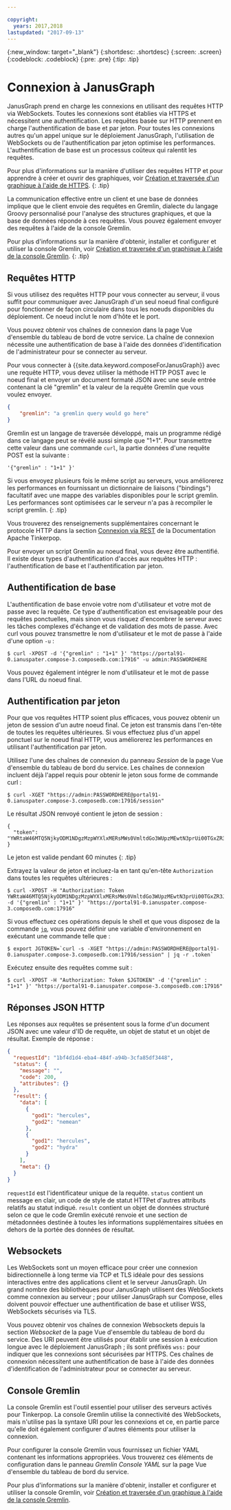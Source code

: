```yaml
---

copyright:
  years: 2017,2018
lastupdated: "2017-09-13"
---
```


{:new_window: target="_blank"}
{:shortdesc: .shortdesc}
{:screen: .screen}
{:codeblock: .codeblock}
{:pre: .pre}
{:tip: .tip}

# Connexion à JanusGraph

JanusGraph prend en charge les connexions en utilisant des requêtes HTTP via WebSockets. Toutes les connexions sont établies via HTTPS et nécessitent une authentification. Les requêtes basée sur HTTP prennent en charge l'authentification de base et par jeton. Pour toutes les connexions autres qu'un appel unique sur le déploiement JanusGraph, l'utilisation de WebSockets ou de l'authentification par jeton optimise les performances. L'authentification de base est un processus coûteux qui ralentit les requêtes.

Pour plus d'informations sur la manière d'utiliser des requêtes HTTP et pour apprendre à créer et ouvrir des graphiques, voir [Création et traversée d'un graphique à l'aide de HTTPS](./tutorial-https.html).
{: .tip}

La communication effective entre un client et une base de données implique que le client envoie des requêtes en Gremlin, dialecte du langage Groovy personnalisé pour l'analyse des structures graphiques, et que la base de données réponde à ces requêtes. Vous pouvez également envoyer des requêtes à l'aide de la console Gremlin.

Pour plus d'informations sur la manière d'obtenir, installer et configurer et utiliser la console Gremlin, voir [Création et traversée d'un graphique à l'aide de la console Gremlin](./tutorial-gremlin-console.html).
{: .tip}

## Requêtes HTTP

Si vous utilisez des requêtes HTTP pour vous connecter au serveur, il vous suffit pour communiquer avec JanusGraph d'un seul noeud final configuré pour fonctionner de façon circulaire dans tous les noeuds disponibles du déploiement. Ce noeud inclut le nom d'hôte et le port.

Vous pouvez obtenir vos chaînes de connexion dans la page Vue d'ensemble du tableau de bord de votre service. La chaîne de connexion nécessite une authentification de base à l'aide des données d'identification de l'administrateur pour se connecter au serveur.

Pour vous connecter à {{site.data.keyword.composeForJanusGraph}} avec une requête HTTP, vous devez utiliser la méthode HTTP POST avec le noeud final et envoyer un document formaté JSON avec une seule entrée contenant la clé "gremlin" et la valeur de la requête Gremlin que vous voulez envoyer. 

```json
{
    "gremlin": "a gremlin query would go here"
}
```

Gremlin est un langage de traversée développé, mais un programme rédigé dans ce langage peut se révélé aussi simple que "1+1". Pour transmettre cette valeur dans une commande `curl`, la partie données d'une requête POST est la suivante :

```
'{"gremlin" : "1+1" }'
``` 

Si vous envoyez plusieurs fois le même script au serveurs, vous améliorerez les performances en fournissant un dictionnaire de liaisons ("bindings") facultatif avec une mappe des variables disponibles pour le script gremlin. Les performances sont optimisées car le serveur n'a pas à recompiler le script gremlin.
{: .tip}

Vous trouverez des renseignements supplémentaires concernant le protocole HTTP dans la section [Connexion via REST](http://tinkerpop.apache.org/docs/3.2.3/reference/#_connecting_via_rest) de la Documentation Apache Tinkerpop.

Pour envoyer un script Gremlin au noeud final, vous devez être authentifié. Il existe deux types d'authentification d'accès aux requêtes HTTP : l'authentification de base et l'authentification par jeton.

## Authentification de base

L'authentification de base envoie votre nom d'utilisateur et votre mot de passe avec la requête. Ce type d'authentification est envisageable pour des requêtes ponctuelles, mais sinon vous risquez d'encombrer le serveur avec les tâches complexes d'échange et de validation des mots de passe. Avec curl vous pouvez transmettre le nom d'utilisateur et le mot de passe à l'aide d'une option `-u` :

```shell
$ curl -XPOST -d '{"gremlin" : "1+1" }' "https://portal91-0.ianuspater.compose-3.composedb.com:17916" -u admin:PASSWORDHERE
```

Vous pouvez également intégrer le nom d'utilisateur et le mot de passe dans l'URL du noeud final. 

## Authentification par jeton

Pour que vos requêtes HTTP soient plus efficaces, vous pouvez obtenir un jeton de session d'un autre noeud final. Ce jeton est transmis dans l'en-tête de toutes les requêtes ultérieures. Si vous effectuez plus d'un appel ponctuel sur le noeud final HTTP, vous améliorerez les performances en utilisant l'authentification par jeton.

Utilisez l'une des chaînes de connexion du panneau _Session_ de la page Vue d'ensemble du tableau de bord du service. Les chaînes de connexion incluent déjà l'appel requis pour obtenir le jeton sous forme de commande curl :

```shell
$ curl -XGET "https://admin:PASSWORDHERE@portal91-0.ianuspater.compose-3.composedb.com:17916/session"
```

Le résultat JSON renvoyé contient le jeton de session :

```
{
  "token": "YWRtaW46MTQ5NjkyODM1NDgzMzpWYXlxMERsMWs0VmltdGo3WUpzMEwtN3prUi00TGxZR3J6LXZnbDVmN3lnPQ=="
}
```

Le jeton est valide pendant 60 minutes
{: .tip}

Extrayez la valeur de jeton et incluez-la en tant qu'en-tête `Authorization` dans toutes les requêtes ultérieures :

```shell
$ curl -XPOST -H "Authorization: Token YWRtaW46MTQ5NjkyODM1NDgzMzpWYXlxMERsMWs0VmltdGo3WUpzMEwtN3prUi00TGxZR3J6LXZnbDVmN3lnPQ==" -d '{"gremlin" : "1+1" }' "https://portal91-0.ianuspater.compose-3.composedb.com:17916"
```

Si vous effectuez ces opérations depuis le shell et que vous disposez de la commande [`jq`](https://stedolan.github.io/jq/), vous pouvez définir une variable d'environnement en exécutant une commande telle que :

```shell
$ export JGTOKEN=`curl -s -XGET "https://admin:PASSWORDHERE@portal91-0.ianuspater.compose-3.composedb.com:17916/session" | jq -r .token`
```

Exécutez ensuite des requêtes comme suit :

```shell
$ curl -XPOST -H "Authorization: Token $JGTOKEN" -d '{"gremlin" : "1+1" }' "https://portal91-0.ianuspater.compose-3.composedb.com:17916"
```

## Réponses JSON HTTP

Les réponses aux requêtes se présentent sous la forme d'un document JSON avec une valeur d'ID de requête, un objet de statut et un objet de résultat. Exemple de réponse :

```json
{
  "requestId": "1bf4d1d4-eba4-484f-a94b-3cfa85df3448",
  "status": {
    "message": "",
    "code": 200,
    "attributes": {}
  },
  "result": {
    "data": [
      {
        "god1": "hercules",
        "god2": "nemean"
      },
      {
        "god1": "hercules",
        "god2": "hydra"
      }
    ],
    "meta": {}
  }
}
```
`requestId` est l'identificateur unique de la requête. `status` contient un message en clair, un code de style de statut HTTPet d'autres attributs relatifs au statut indiqué. `result` contient un objet de données structuré selon ce que le code Gremlin exécuté renvoie et une section de métadonnées destinée à toutes les informations supplémentaires situées en dehors de la portée des données de résultat.

## Websockets

Les WebSockets sont un moyen efficace pour créer une connexion bidirectionnelle à long terme via TCP et TLS idéale pour des sessions interactives entre des applications client et le serveur JanusGraph. Un grand nombre des bibliothèques pour JanusGraph utilisent des WebSockets comme connexion au serveur ; pour utiliser JanusGraph sur Compose, elles doivent pouvoir effectuer une authentification de base et utiliser WSS, WebSockets sécurisés via TLS. 

Vous pouvez obtenir vos chaînes de connexion Websockets depuis la section _Websocket_ de la page Vue d'ensemble du tableau de bord du service. Des URI peuvent être utilisés pour établir une session à exécution longue avec le déploiement JanusGraph ; ils sont préfixés `wss:` pour indiquer que les connexions sont sécurisées par HTTPS. Ces chaînes de connexion nécessitent une authentification de base à l'aide des données d'identification de l'administrateur pour se connecter au serveur.

## Console Gremlin

La console Gremlin est l'outil essentiel pour utiliser des serveurs activés pour Tinkerpop. La console Gremlin utilise la connectivité des WebSockets, mais n'utilise pas la syntaxe URI pour les connexions et ce, en partie parce qu'elle doit également configurer d'autres éléments pour utiliser la connexion.

Pour configurer la console Gremlin vous fournissez un fichier YAML contenant les informations appropriées. Vous trouverez ces éléments de configuration dans le panneau _Gremlin Console YAML_ sur la page Vue d'ensemble du tableau de bord du service.

Pour plus d'informations sur la manière d'obtenir, installer et configurer et utiliser la console Gremlin, voir [Création et traversée d'un graphique à l'aide de la console Gremlin](./tutorial-gremlin-console.html).
